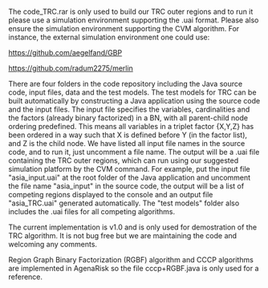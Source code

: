 The code_TRC.rar is only used to build our TRC outer regions and to run it please use a simulation environment supporting the .uai format. Please also ensure the simulation environment supporting the CVM algorithm. For instance, the external simulation environment one could use:

https://github.com/aegelfand/GBP

https://github.com/radum2275/merlin

There are four folders in the code repository including the Java source code, input files, data and the test models. The test models for TRC can be built automatically by constructing a Java application using the source code and the input files. The input file specifies the variables, cardinalities and the factors (already binary factorized) in a BN, with all parent-child node ordering predefined. This means all variables in a triplet factor {X,Y,Z} has been ordered in a way such that X is defined before Y (in the factor list), and Z is the child node. We have listed all input file names in the source code, and to run it, just uncomment a file name. The output will be a .uai file containing the TRC outer regions, which can run using our suggested simulation platform by the CVM command.
For example, put the input file "asia_input.uai" at the root folder of the Java application and uncomment the file name "asia_input" in the source code, the output will be a list of competing regions displayed to the console and an output file "asia_TRC.uai" generated automatically. The "test models" folder also includes the .uai files for all competing algorithms.

The current implementation is v1.0 and is only used for demostration of the TRC algorithm. It is not bug free but we are maintaining the code and welcoming any comments.

Region Graph Binary Factorization (RGBF) algorithm and CCCP algorithms are implemented in AgenaRisk so the file cccp+RGBF.java is only used for a reference. 
